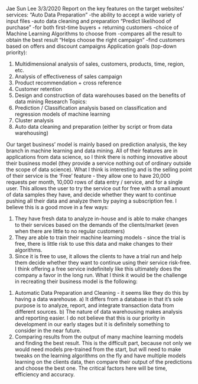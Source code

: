 ﻿Jae Sun Lee
3/3/2020
Report on the key features on the target websites’ services:
“Auto Data Preparation”
-the ability to accept a wide variety of input files
-auto data cleaning and preparation 
“Predict likelihood of purchase”
-for both first-time buyers + returning customers
-choice of Machine Learning Algorithms to choose from
-compares all the result to obtain the best result
“Helps choose the right campaign”
-find customers based on offers and discount campaigns
Application goals (top-down priority):
1. Multidimensional analysis of sales, customers, products, time, region, etc.
2. Analysis of effectiveness of sales campaign
3. Product recommendation + cross reference
4. Customer retention
5. Design and construction of data warehouses based on the benefits of data mining
Research Topics:
1. Prediction / Classification analysis based on classification and regression models of machine learning
2. Cluster analysis
3. Auto data cleaning and preparation (either by script or from data warehousing)




Our target business’ model is mainly based on prediction analysis, the key branch in machine learning and data mining. All of their features are in applications from data science, so I think there is nothing innovative about their business model (they provide a service nothing out of ordinary outside the scope of data science). What I think is interesting and is the selling point of their service is the ‘Free’ feature - they allow one to have 20,000 requests per month, 10,000 rows of data entry / service, and for a single user.  This allows the user to try the service out for free with a small amount of data samples they have, and decide whether they want to continue pushing all their data and analyze them by paying a subscription fee. 
I believe this is a good move in a few ways:
1) They have fresh data to analyze in-house and is able to make changes to their services based on the demands of the clients/market (even when there are little to no regular customers)
2) They are able to train their machine learning models - since the trial is free, there is little risk to use this data and make changes to their algorithms. 
3) Since it is free to use, it allows the clients to have a trial run and help them decide whether they want to continue using their service risk-free.
I think offering a free service indefinitely like this ultimately does the company a favor in the long run.
        What I think it would be the challenge in recreating their business model is the following:
1. Automatic Data Preparation and Cleaning - it seems like they do this by having a data warehouse. 
a) It differs from a database in that it’s sole purpose is to analyze, report, and integrate transaction data from different sources. 
b) The nature of data warehousing makes analysis and reporting easier.
I do not believe that this is our priority in development in our early stages but it is definitely something to consider in the near future.
2. Comparing results from the output of many machine learning models and finding the best result. This is the difficult part, because not only we would need models pre-trained from the start, but will need to make tweaks on the learning algorithms on the fly and have multiple models learning on the clients data, then compare their output of the predictions and choose the best one. The critical factors here will be time, efficiency and accuracy.